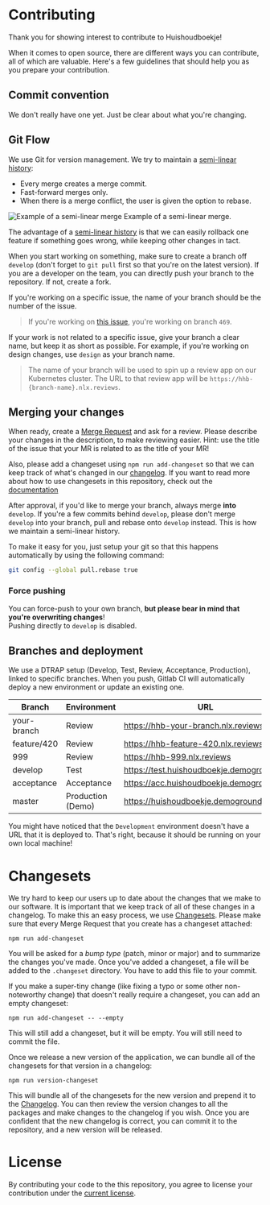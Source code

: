 # Contributing

Thank you for showing interest to contribute to Huishoudboekje!

When it comes to open source, there are different ways you can contribute, all of which are valuable. Here's a few guidelines that should help you as you prepare your contribution.

## Commit convention

We don't really have one yet. Just be clear about what you're changing.

## Git Flow

We use Git for version management. We try to maintain a [semi-linear history](https://stackoverflow.com/questions/20348629/what-are-advantages-of-keeping-linear-history-in-git):

- Every merge creates a merge commit.
- Fast-forward merges only.
- When there is a merge conflict, the user is given the option to rebase.

![Example of a semi-linear merge](https://i.stack.imgur.com/yJpjE.gif "Example of a semi-linear merge")
Example of a semi-linear merge.

The advantage of a [semi-linear history](https://stackoverflow.com/a/59714422) is that we can easily rollback one feature if something goes wrong, while keeping other changes in tact.

When you start working on something, make sure to create a branch off `develop` (don't forget to `git pull` first so that you're on the latest version). If you are a developer on the team, you can directly push your branch to the repository. If not, create a fork.

If you're working on a specific issue, the name of your branch should be the number of the issue.
> If you're working on [this issue](https://gitlab.com/commonground/huishoudboekje/app-new/-/issues/469), you're working on branch `469`.

If your work is not related to a specific issue, give your branch a clear name, but keep it as short as possible. For example, if you're working on design changes, use `design` as your branch name.

> The name of your branch will be used to spin up a review app on our Kubernetes cluster.
> The URL to that review app will be `https://hhb-{branch-name}.nlx.reviews`.

## Merging your changes

When ready, create a [Merge Request](https://gitlab.com/commonground/huishoudboekje/app-new/-/merge_requests) and ask for a review. Please describe your changes in the description, to make reviewing easier. Hint: use the title of the issue that your MR is related to as the title of your MR!

Also, please add a changeset using `npm run add-changeset` so that we can keep track of what's changed in our [changelog](./CHANGELOG.md). If you want to read more about how to use changesets in this repository, check out the [documentation](./CONTRIBUTING.md#Changesets)

After approval, if you'd like to merge your branch, always merge **into** `develop`. If you're a few commits behind `develop`, please don't merge `develop` into your branch, pull and rebase onto `develop` instead. This is how we maintain a semi-linear history.

To make it easy for you, just setup your git so that this happens automatically by using the following command:

```bash
git config --global pull.rebase true
```

### Force pushing

You can force-push to your own branch, **but please bear in mind that you're overwriting changes**! \
Pushing directly to `develop` is disabled.

## Branches and deployment

We use a DTRAP setup (Develop, Test, Review, Acceptance, Production), linked to specific branches. When you push, Gitlab CI will automatically deploy a new environment or update an existing one.

| Branch      | Environment       | URL                                       |
|-------------|-------------------|-------------------------------------------|
| your-branch | Review            | https://hhb-your-branch.nlx.reviews       |
| feature/420 | Review            | https://hhb-feature-420.nlx.reviews       |
| 999         | Review            | https://hhb-999.nlx.reviews               |
| develop     | Test              | https://test.huishoudboekje.demoground.nl |
| acceptance  | Acceptance        | https://acc.huishoudboekje.demoground.nl  |
| master      | Production (Demo) | https://huishoudboekje.demoground.nl      |

You might have noticed that the `Development` environment doesn't have a URL that it is deployed to. That's right, because it should be running on your own local machine!

# Changesets

We try hard to keep our users up to date about the changes that we make to our software. It is important that we keep track of all of these changes in a changelog. To make this an easy process, we use [Changesets](https://github.com/changesets/changesets/tree/main/docs). Please make sure that every Merge Request that you create has a changeset attached:

```shell
npm run add-changeset
```

You will be asked for a _bump type_ (patch, minor or major) and to summarize the changes you've made. Once you've added a changeset, a file will be added to the `.changeset` directory. You have to add this file to your commit.

If you make a super-tiny change (like fixing a typo or some other non-noteworthy change) that doesn't really require a changeset, you can add an empty changeset:

```shell
npm run add-changeset -- --empty
```

This will still add a changeset, but it will be empty. You will still need to commit the file.

Once we release a new version of the application, we can bundle all of the changesets for that version in a changelog:

```shell
npm run version-changeset
```

This will bundle all of the changesets for the new version and prepend it to the [Changelog](./CHANGELOG.md). You can then review the version changes to all the packages and make changes to the changelog if you wish. Once you are confident that the new changelog is correct, you can commit it to the repository, and a new version will be released.

# License

By contributing your code to the this repository, you agree to license your contribution under the [current license](./LICENSE.md).